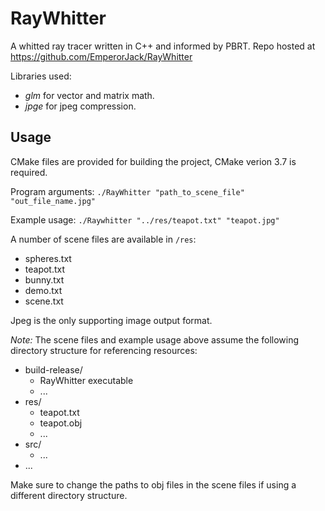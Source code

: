 # RayWhitter
A whitted ray tracer written in C++ and informed by PBRT.
Repo hosted at https://github.com/EmperorJack/RayWhitter

Libraries used:
- *glm* for vector and matrix math.
- *jpge* for jpeg compression.

## Usage
CMake files are provided for building the project, CMake verion 3.7 is required.

Program arguments: `./RayWhitter "path_to_scene_file" "out_file_name.jpg"`

Example usage: `./Raywhitter "../res/teapot.txt" "teapot.jpg"`

A number of scene files are available in `/res`:
- spheres.txt
- teapot.txt
- bunny.txt
- demo.txt
- scene.txt

Jpeg is the only supporting image output format.

*Note:*
The scene files and example usage above assume the following directory structure for referencing resources:
- build-release/
  - RayWhitter executable
  - ...
- res/
  - teapot.txt
  - teapot.obj
  - ...
- src/
  - ...
- ...

Make sure to change the paths to obj files in the scene files if using a different directory structure.
